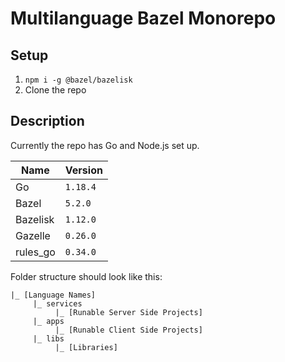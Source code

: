 # Multilanguage Bazel Monorepo

## Setup

1. `npm i -g @bazel/bazelisk`
1. Clone the repo

## Description

Currently the repo has Go and Node.js set up.

|Name|Version|
| --- | --- |
|Go|`1.18.4`|
|Bazel|`5.2.0`|
|Bazelisk|`1.12.0`|
|Gazelle|`0.26.0`|
|rules_go|`0.34.0`|

Folder structure should look like this:

```
|_ [Language Names]
	 |_ services
		  |_ [Runable Server Side Projects]
	 |_ apps
		  |_ [Runable Client Side Projects]
	 |_ libs
		  |_ [Libraries]
```